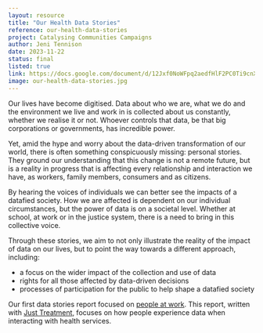 ```yaml
---
layout: resource
title: "Our Health Data Stories"
reference: our-health-data-stories
project: Catalysing Communities Campaigns
author: Jeni Tennison
date: 2023-11-22
status: final
listed: true
link: https://docs.google.com/document/d/12Jxf0NoWFpq2aedfHlF2PC0Ti9cnXYJh-krwuagMzqA/edit
image: our-health-data-stories.jpg
---
```

Our lives have become digitised. Data about who we are, what we do and the environment we live and work in is collected about us constantly, whether we realise it or not. Whoever controls that data, be that big corporations or governments, has incredible power. 

Yet, amid the hype and worry about the data-driven transformation of our world, there is often something conspicuously missing: personal stories. They ground our understanding that this change is not a remote future, but is a reality in progress that is affecting every relationship and interaction we have, as workers, family members, consumers and as citizens. 

By hearing the voices of individuals we can better see the impacts of a datafied society. How we are affected is dependent on our individual circumstances, but the power of data is on a societal level. Whether at school, at work or in the justice system, there is a need to bring in this collective voice. 

Through these stories, we aim to not only illustrate the reality of the impact of data on our lives, but to point the way towards a different approach, including: 

* a focus on the wider impact of the collection and use of data
* rights for all those affected by data-driven decisions
* processes of participation for the public to help shape a datafied society

Our first data stories report focused on [people at work](https://connectedbydata.org/resources/our-data-stories). This report, written with [Just Treatment](https://justtreatment.org/), focuses on how people experience data when interacting with health services.
